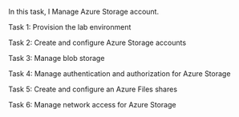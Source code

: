 In this task, I Manage Azure Storage account.



Task 1: Provision the lab environment

Task 2: Create and configure Azure Storage accounts

Task 3: Manage blob storage

Task 4: Manage authentication and authorization for Azure Storage

Task 5: Create and configure an Azure Files shares

Task 6: Manage network access for Azure Storage
